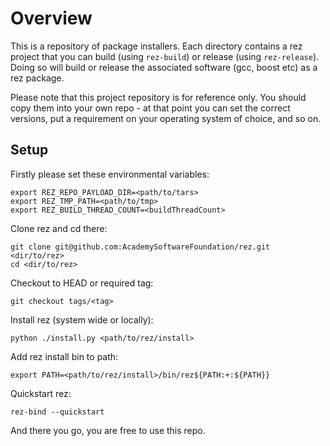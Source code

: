 Overview
========

This is a repository of package installers. Each directory contains a rez
project that you can build (using `rez-build`) or release (using `rez-release`).
Doing so will build or release the associated software (gcc, boost etc) as a
rez package.

Please note that this project repository is for reference only. You should copy
them into your own repo - at that point you can set the correct versions, put a
requirement on your operating system of choice, and so on.

## Setup

Firstly please set these environmental variables:
```
export REZ_REPO_PAYLOAD_DIR=<path/to/tars>
export REZ_TMP_PATH=<path/to/tmp>
export REZ_BUILD_THREAD_COUNT=<buildThreadCount>
```

Clone rez and cd there:
```
git clone git@github.com:AcademySoftwareFoundation/rez.git <dir/to/rez>
cd <dir/to/rez>
```

Checkout to HEAD or required tag:
```
git checkout tags/<tag>
```

Install rez (system wide or locally):
```
python ./install.py <path/to/rez/install>
```

Add rez install bin to path:
```
export PATH=<path/to/rez/install>/bin/rez${PATH:+:${PATH}}
```

Quickstart rez:
```
rez-bind --quickstart
```

And there you go, you are free to use this repo.

